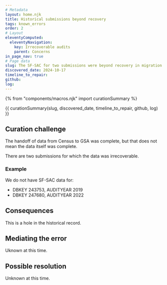 ```yaml
---
# Metadata
layout: home.njk
title: Historical submissions beyond recovery
tags: known_errors
order: 2
# Layout
eleventyComputed:
  eleventyNavigation:
    key: Irrecoverable audits
    parent: Concerns
in_page_nav: true
# Page data
slug: The SF-SAC for two submissions were beyond recovery in migration
discovered_date: 2024-10-17
timeline_to_repair:
github:
log: 
---
```


{% from "components/macros.njk" import curationSummary %}

{{ curationSummary(slug, discovered_date, timeline_to_repair, github, log) }}

## Curation challenge

The handoff of data from Census to GSA was complete, but that does not mean the data itself was complete. 

There are two submissions for which the data was irrecoverable.

### Example

We do not have SF-SAC data for:

* DBKEY 243753, AUDITYEAR 2019
* DBKEY 247680, AUDITYEAR 2022

## Consequences

This is a hole in the historical record.

## Mediating the error

Uknown at this time.

## Possible resolution

Unknown at this time.

